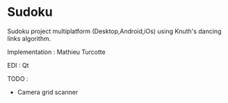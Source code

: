# Sudoku
Sudoku project multiplatform (Desktop,Android,iOs) using Knuth's dancing links algorithm.

Implementation : Mathieu Turcotte

EDI : Qt


TODO :

- Camera grid scanner
